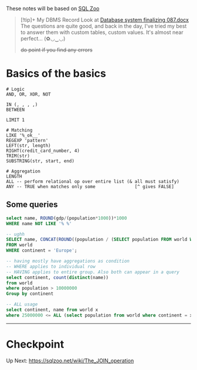 These notes will be based on [SQL Zoo](https://sqlzoo.net/wiki/SQL_Tutorial)

> [!tip]+ My DBMS Record
> Look at [Database system finalizing 087.docx](https://1drv.ms/w/s!Ahck7ClErvaegSc-iF3ciYJy5mgN?e=rvZuxu)
> The questions are quite good, and back in the day, I've tried my best to answer them with custom tables, custom values. It's almost near perfect... (✿◡‿◡) 
> 
> ~~do point if you find any errors~~

# Basics of the basics

```plsql
# Logic
AND, OR, XOR, NOT

IN (, , , ,)
BETWEEN

LIMIT 1

# Matching
LIKE '%_ok__'
REGEXP 'pattern'
LEFT(str, length)
RIGHT(credit_card_number, 4)
TRIM(str)
SUBSTRING(str, start, end)

# Aggregation
LENGTH
ALL -- perform relational op over entire list (& all must satisfy)
ANY -- TRUE when matches only some               [^ gives FALSE]
```
## Some queries

```sql
select name, ROUND(gdp/(population*1000))*1000
WHERE name NOT LIKE '% %'

-- ughh
SELECT name, CONCAT(ROUND((population / (SELECT population FROM world WHERE name = 'Germany')) * 100), '%') AS percentage
FROM world
WHERE continent = 'Europe';

-- having mostly have aggregations as condition
-- WHERE applies to individual row
-- HAVING applies to entire group. Also both can appear in a query
select continent, count(distinct(name))
from world
where population > 10000000
Group by continent

-- ALL usage
select continent, name from world x
where 25000000 <= ALL (select population from world where continent = x.continent)
```
---
# Checkpoint
Up Next: https://sqlzoo.net/wiki/The_JOIN_operation
